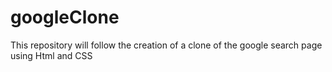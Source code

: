 # googleClone
This repository will follow the creation of a clone of the google search page using Html and CSS
